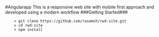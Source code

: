 #Angularapp
This is a responsive web site with mobile first approach and developed using a modern workflow
###Getting Started###

```
	> git clone https://github.com/rasamsh/rwd-site.git
  	> cd rwd-site
	> npm install

```
